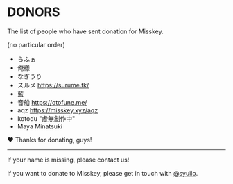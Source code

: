 DONORS
======
The list of people who have sent donation for Misskey.

(no particular order)

* らふぁ
* 俺様
* なぎうり
* スルメ https://surume.tk/
* 藍
* 音船 https://otofune.me/
* aqz https://misskey.xyz/aqz
* kotodu "虚無創作中"
* Maya Minatsuki

:heart: Thanks for donating, guys!

---

If your name is missing,  please contact us!

If you want to donate to Misskey, please get in touch with [@syuilo][syuilo-link].

[syuilo-link]: https://syuilo.com
